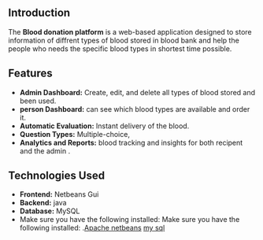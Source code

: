 ## Introduction
The **Blood donation platform** is a web-based application designed to store information of diffrent types of blood stored in blood bank and help the people who needs the specific blood types in shortest time possible.
## Features
- **Admin Dashboard:** Create, edit, and delete all types of blood stored and been used.  
- **person Dashboard:** can see which blood types are available and order it.  
- **Automatic Evaluation:** Instant delivery of the blood.  
- **Question Types:** Multiple-choice,   
- **Analytics and Reports:** blood tracking and insights for both recipent and the admin .
## Technologies Used
- **Frontend:** Netbeans Gui  
- **Backend:** java
- **Database:** MySQL
- Make sure you have the following installed:
Make sure you have the following installed:
.[Apache netbeans](https://netbeans.apache.org/front/main/download/)
[my sql](https://www.mysql.com/downloads/)
